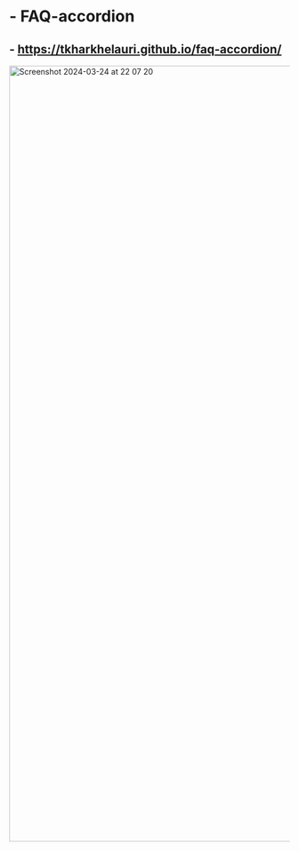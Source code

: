 # - FAQ-accordion
## - https://tkharkhelauri.github.io/faq-accordion/
<img width="1396" alt="Screenshot 2024-03-24 at 22 07 20" src="https://github.com/Tkharkhelauri/faq-accordion/assets/95001028/8f6ec39e-059d-46ab-811e-1c924e6f55d8">
